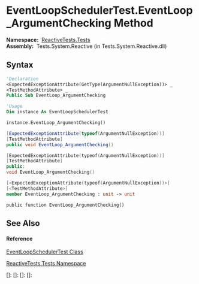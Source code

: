 # EventLoopSchedulerTest.EventLoop\_ArgumentChecking Method

**Namespace:**  [ReactiveTests.Tests](ReactiveTests.Tests\ReactiveTests.Tests.md)  
**Assembly:**  Tests.System.Reactive (in Tests.System.Reactive.dll)

## Syntax

```vb
'Declaration
<ExpectedExceptionAttribute(GetType(ArgumentNullException))> _
<TestMethodAttribute> _
Public Sub EventLoop_ArgumentChecking
```

```vb
'Usage
Dim instance As EventLoopSchedulerTest

instance.EventLoop_ArgumentChecking()
```

```csharp
[ExpectedExceptionAttribute(typeof(ArgumentNullException))]
[TestMethodAttribute]
public void EventLoop_ArgumentChecking()
```

```c++
[ExpectedExceptionAttribute(typeof(ArgumentNullException))]
[TestMethodAttribute]
public:
void EventLoop_ArgumentChecking()
```

```fsharp
[<ExpectedExceptionAttribute(typeof(ArgumentNullException))>]
[<TestMethodAttribute>]
member EventLoop_ArgumentChecking : unit -> unit 
```

```jscript
public function EventLoop_ArgumentChecking()
```

## See Also

#### Reference

[EventLoopSchedulerTest Class](EventLoopSchedulerTest\EventLoopSchedulerTest.md)

[ReactiveTests.Tests Namespace](ReactiveTests.Tests\ReactiveTests.Tests.md)

[]: 
[]: 
[]: 
[]: 